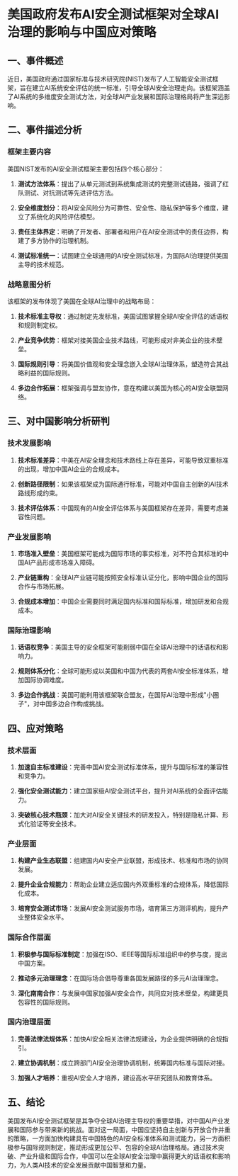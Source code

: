 # 美国政府发布AI安全测试框架对全球AI治理的影响与中国应对策略

## 一、事件概述

近日，美国政府通过国家标准与技术研究院(NIST)发布了人工智能安全测试框架，旨在建立AI系统安全评估的统一标准，引导全球AI安全治理走向。该框架涵盖了AI系统的多维度安全测试方法，对全球AI产业发展和国际治理格局将产生深远影响。

## 二、事件描述分析

### 框架主要内容

美国NIST发布的AI安全测试框架主要包括四个核心部分：

1. **测试方法体系**：提出了从单元测试到系统集成测试的完整测试链路，强调了红队测试、对抗测试等先进评估方法。

2. **安全维度划分**：将AI安全风险分为可靠性、安全性、隐私保护等多个维度，建立了系统化的风险评估模型。

3. **责任主体界定**：明确了开发者、部署者和用户在AI安全测试中的责任边界，构建了多方协作的治理机制。

4. **测试标准统一**：试图建立全球通用的AI安全测试标准，为国际AI治理提供美国主导的技术规范。

### 战略意图分析

该框架的发布体现了美国在全球AI治理中的战略布局：

1. **技术标准主导权**：通过制定先发标准，美国试图掌握全球AI安全评估的话语权和规则制定权。

2. **产业竞争优势**：框架对接美国企业技术路线，可能形成对非美企业的技术壁垒。

3. **国际规则引导**：将美国价值观和安全理念嵌入全球AI治理体系，塑造符合其战略利益的国际规则。

4. **多边合作拓展**：框架强调与盟友协作，意在构建以美国为核心的AI安全联盟网络。

## 三、对中国影响分析研判

### 技术发展影响

1. **技术标准差异**：中美在AI安全理念和技术路线上存在差异，可能导致双重标准的出现，增加中国AI企业的合规成本。

2. **创新路径限制**：如果该框架成为国际通行标准，可能对中国自主创新的AI技术路线形成约束。

3. **技术评估体系**：中国现有的AI安全评估体系与美国框架存在差异，需要考虑兼容性问题。

### 产业发展影响

1. **市场准入壁垒**：美国框架可能成为国际市场的事实标准，对不符合其标准的中国AI产品形成市场准入障碍。

2. **产业链重构**：全球AI产业链可能按照安全标准认证分化，影响中国企业的国际合作与市场拓展。

3. **合规成本增加**：中国企业需要同时满足国内标准和国际标准，增加研发和合规成本。

### 国际治理影响

1. **话语权竞争**：美国主导的安全框架可能削弱中国在全球AI治理中的话语权和影响力。

2. **规则体系分化**：全球可能形成以美国和中国为代表的两套AI安全标准体系，增加国际协调难度。

3. **多边合作挑战**：美国可能利用该框架联合盟友，在国际AI治理中形成"小圈子"，对中国多边合作构成挑战。

## 四、应对策略

### 技术层面

1. **加速自主标准建设**：完善中国AI安全测试标准体系，提升与国际标准的兼容性和竞争力。

2. **强化安全测试能力**：建立国家级AI安全测试平台，提升对AI系统的全面评估能力。

3. **突破核心技术瓶颈**：加大对AI安全关键技术的研发投入，特别是隐私计算、形式化验证等安全技术。

### 产业层面

1. **构建产业生态联盟**：组建国内AI安全产业联盟，形成技术、标准和市场的协同发展。

2. **提升企业合规能力**：帮助企业建立适应国内外双重标准的合规体系，降低国际化成本。

3. **培育安全测试市场**：发展AI安全测试服务市场，培育第三方测评机构，提升产业整体安全水平。

### 国际合作层面

1. **积极参与国际标准制定**：加强在ISO、IEEE等国际标准组织中的参与度，提出中国方案。

2. **推动多元治理理念**：在国际场合倡导尊重各国发展路径的多元AI治理理念。

3. **深化南南合作**：与发展中国家加强AI安全合作，共同应对技术壁垒，构建更具包容性的国际规则。

### 国内治理层面

1. **完善法律法规体系**：加快AI安全相关法律法规建设，为企业提供明确的合规指引。

2. **建立协调机制**：成立跨部门AI安全治理协调机制，统筹国内标准与国际对接。

3. **加强人才培养**：重视AI安全人才培养，建设高水平研究团队和教育体系。

## 五、结论

美国发布AI安全测试框架是其争夺全球AI治理主导权的重要举措，对中国AI产业发展和国际参与带来新的挑战。面对这一局面，中国应坚持自主创新与开放合作并重的策略，一方面加快构建具有中国特色的AI安全标准体系和测试能力，另一方面积极参与国际规则制定，推动形成更加公平、包容的全球AI治理格局。通过技术突破、产业升级和国际合作，中国可以在全球AI安全治理中赢得更大的话语权和影响力，为人类AI技术的安全发展贡献中国智慧和力量。